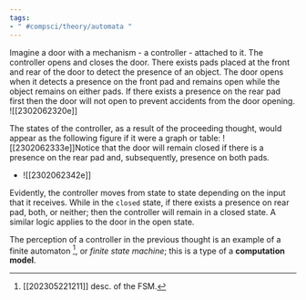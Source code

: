 ```yaml
---
tags:
- " #compsci/theory/automata "
---
```


Imagine a door with a mechanism - a controller - attached to it. The controller opens and closes the door. There exists pads placed at the front and rear of the door to detect the presence of an object. The door opens when it detects a presence on the front pad and remains open while the object remains on either pads. If there exists a presence on the rear pad first then the door will not open to prevent accidents from the door opening. ![[2302062320e]]

The states of the controller, as a result of the proceeding thought, would appear as the following figure if it were a graph or table: ![[2302062333e]]Notice that the door will remain closed if there is a presence on the rear pad and, subsequently, presence on both pads.
- ![[2302062342e]]

Evidently, the controller moves from state to state depending on the input that it receives. While in the `closed` state, if there exists a presence on rear pad, both, or neither; then the controller will remain in a closed state. A similar logic applies to the door in the open state.

The perception of a controller in the previous thought is an example of a finite automaton [^1], or *finite state machine*; this is a type of a **computation model**.

[^1]: [[202305221211]] desc. of the FSM.